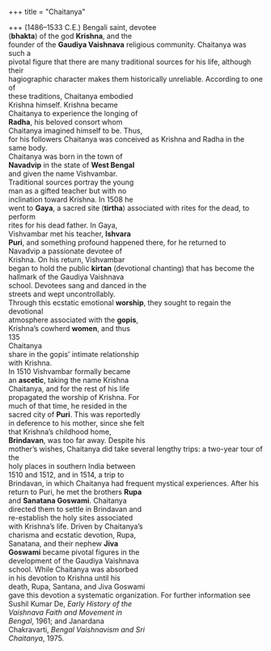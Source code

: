 +++
title = "Chaitanya"

+++
(1486–1533 C.E.) Bengali saint, devotee  
(**bhakta**) of the god **Krishna**, and the  
founder of the **Gaudiya Vaishnava** religious community. Chaitanya was such a  
pivotal figure that there are many traditional sources for his life, although their  
hagiographic character makes them historically unreliable. According to one of  
these traditions, Chaitanya embodied  
Krishna himself. Krishna became  
Chaitanya to experience the longing of  
**Radha**, his beloved consort whom  
Chaitanya imagined himself to be. Thus,  
for his followers Chaitanya was conceived as Krishna and Radha in the  
same body.  
Chaitanya was born in the town of  
**Navadvip** in the state of **West Bengal**  
and given the name Vishvambar.  
Traditional sources portray the young  
man as a gifted teacher but with no  
inclination toward Krishna. In 1508 he  
went to **Gaya**, a sacred site (**tirtha**) associated with rites for the dead, to perform  
rites for his dead father. In Gaya,  
Vishvambar met his teacher, **Ishvara**  
**Puri**, and something profound happened there, for he returned to  
Navadvip a passionate devotee of  
Krishna. On his return, Vishvambar  
began to hold the public **kirtan** (devotional chanting) that has become the  
hallmark of the Gaudiya Vaishnava  
school. Devotees sang and danced in the  
streets and wept uncontrollably.  
Through this ecstatic emotional **worship**, they sought to regain the devotional  
atmosphere associated with the **gopis**,  
Krishna’s cowherd **women**, and thus  
135  
Chaitanya  
share in the gopis’ intimate relationship  
with Krishna.  
In 1510 Vishvambar formally became  
an **ascetic**, taking the name Krishna  
Chaitanya, and for the rest of his life  
propagated the worship of Krishna. For  
much of that time, he resided in the  
sacred city of **Puri**. This was reportedly  
in deference to his mother, since she felt  
that Krishna’s childhood home,  
**Brindavan**, was too far away. Despite his  
mother’s wishes, Chaitanya did take several lengthy trips: a two-year tour of the  
holy places in southern India between  
1510 and 1512, and in 1514, a trip to  
Brindavan, in which Chaitanya had frequent mystical experiences. After his  
return to Puri, he met the brothers **Rupa**  
and **Sanatana Goswami**. Chaitanya  
directed them to settle in Brindavan and  
re-establish the holy sites associated  
with Krishna’s life. Driven by Chaitanya’s  
charisma and ecstatic devotion, Rupa,  
Sanatana, and their nephew **Jiva**  
**Goswami** became pivotal figures in the  
development of the Gaudiya Vaishnava  
school. While Chaitanya was absorbed  
in his devotion to Krishna until his  
death, Rupa, Santana, and Jiva Goswami  
gave this devotion a systematic organization. For further information see  
Sushil Kumar De, *Early History of the*  
*Vaishnava Faith and Movement in*  
*Bengal*, 1961; and Janardana  
Chakravarti, *Bengal Vaishnavism and Sri*  
*Chaitanya*, 1975.